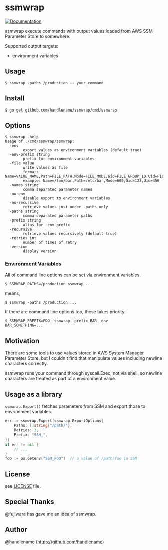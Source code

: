 # ssmwrap

[![Documentation](https://godoc.org/github.com/handlename/ssmwrap?status.svg)](https://godoc.org/github.com/handlename/ssmwrap)

ssmwrap execute commands with output values loaded from AWS SSM Parameter Store to somewhere.

Supported output targets:

- environment variables

## Usage

```console
$ ssmwrap -paths /production -- your_command
```

## Install

```console
$ go get github.com/handlename/ssmwrap/cmd/ssmwrap
```

## Options

```console
$ ssmwrap -help
Usage of ./cmd/ssmwrap/ssmwrap:
  -env
    	export values as environment variables (default true)
  -env-prefix string
    	prefix for environment variables
  -file value
    	write values as file
    	format:  Name=VALUE_NAME,Path=FILE_PATH,Mode=FILE_MODE,Gid=FILE_GROUP_ID,Uid=FILE_USER_ID
    	example: Name=/foo/bar,Path=/etc/bar,Mode=600,Gid=123,Uid=456
  -names string
        comma separated parameter names
  -no-env
    	disable export to environment variables
  -no-recursive
    	retrieve values just under -paths only
  -paths string
        comma separated parameter paths
  -prefix string
    	alias for -env-prefix
  -recursive
    	retrieve values recursively (default true)
  -retries int
    	number of times of retry
  -version
    	display version
```

### Environment Variables

All of command line options can be set via environment variables.

```console
$ SSMWRAP_PATHS=/production ssmwrap ...
```

means,

```console
$ ssmwrap -paths /production ...
```

If there are command line options too, these takes priority.

```console
$ SSMWRAP_PREFIX=FOO_ ssmwrap -prefix BAR_ env
BAR_SOMETHING=...
```

## Motivation

There are some tools to use values stored in AWS System Manager Parameter Store,
but I couldn't find that manipulate values including newline characters correctly.

ssmwrap runs your command through syscall.Exec, not via shell,
so newline characters are treated as part of a environment value.

## Usage as a library

`ssmwrap.Export()` fetches parameters from SSM and export those to envrionment variables.

```go
err := ssmwrap.Export(ssmwrap.ExportOptions{
	Paths: []string{"/path/"},
	Retries: 3,
	Prefix: "SSM_",
})
if err != nil {
	// ...
}
foo := os.Getenv("SSM_FOO")  // a value of /path/foo in SSM
```

## License

see [LICENSE](https://github.com/handlename/ssmwrap/blob/master/LICENSE) file.

## Special Thanks

@fujiwara has gave me an idea of ssmwrap.

## Author

@handlename (https://github.com/handlename)
